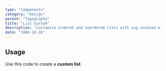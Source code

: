 ```yaml
---
type: "Components"
category: "Design"
parent: "Typography"
title: "List Custom"
description: "Customize ordered and unordered lists with svg instead of bullet points."
date: "1900-10-10"
---
```


## Usage

Use this code to create a **custom list**.

<demo>
  <demoinline src="demos/components/typography/listcustom">
  </demoinline>
</demo>
